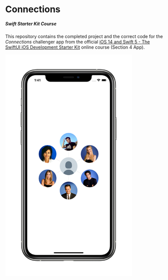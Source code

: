 # Connections
##### Swift Starter Kit Course

This repository contains the completed project and the correct code for the *Connections* challenger app from the official [iOS 14 and Swift 5 - The SwiftUI iOS Development Starter Kit](https://www.udemy.com/course/swift-starter-kit/) online course (Section 4 App).

<img src="Project Resources/AppComplete_Connections.png" width="400"/>
